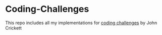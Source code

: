# Coding-Challenges
This repo includes all my implementations for [coding challenges](https://codingchallenges.fyi/) by John Crickett 
